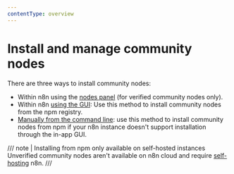 ```yaml
---
contentType: overview
---
```


# Install and manage community nodes

There are three ways to install community nodes:

* Within n8n using the [nodes panel](/integrations/community-nodes/installation/verified-install.md) (for verified community nodes only).
* Within n8n [using the GUI](/integrations/community-nodes/installation/gui-install.md): Use this method to install community nodes from the npm registry.
* [Manually from the command line](/integrations/community-nodes/installation/manual-install.md): use this method to install community nodes from npm if your n8n instance doesn't support installation through the in-app GUI.

/// note | Installing from npm only available on self-hosted instances
Unverified community nodes aren't available on n8n cloud and require [self-hosting](/hosting/index.md) n8n.
///
